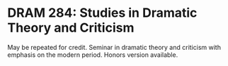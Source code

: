 # DRAM 284: Studies in Dramatic Theory and Criticism

May be repeated for credit. Seminar in dramatic theory and criticism with emphasis on the modern period. Honors version available.